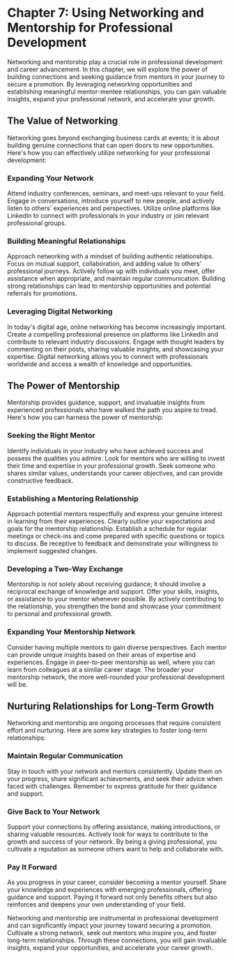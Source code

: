 Chapter 7: Using Networking and Mentorship for Professional Development
=======================================================================

Networking and mentorship play a crucial role in professional development and career advancement. In this chapter, we will explore the power of building connections and seeking guidance from mentors in your journey to secure a promotion. By leveraging networking opportunities and establishing meaningful mentor-mentee relationships, you can gain valuable insights, expand your professional network, and accelerate your growth.

The Value of Networking
-----------------------

Networking goes beyond exchanging business cards at events; it is about building genuine connections that can open doors to new opportunities. Here's how you can effectively utilize networking for your professional development:

### Expanding Your Network

Attend industry conferences, seminars, and meet-ups relevant to your field. Engage in conversations, introduce yourself to new people, and actively listen to others' experiences and perspectives. Utilize online platforms like LinkedIn to connect with professionals in your industry or join relevant professional groups.

### Building Meaningful Relationships

Approach networking with a mindset of building authentic relationships. Focus on mutual support, collaboration, and adding value to others' professional journeys. Actively follow up with individuals you meet, offer assistance when appropriate, and maintain regular communication. Building strong relationships can lead to mentorship opportunities and potential referrals for promotions.

### Leveraging Digital Networking

In today's digital age, online networking has become increasingly important. Create a compelling professional presence on platforms like LinkedIn and contribute to relevant industry discussions. Engage with thought leaders by commenting on their posts, sharing valuable insights, and showcasing your expertise. Digital networking allows you to connect with professionals worldwide and access a wealth of knowledge and opportunities.

The Power of Mentorship
-----------------------

Mentorship provides guidance, support, and invaluable insights from experienced professionals who have walked the path you aspire to tread. Here's how you can harness the power of mentorship:

### Seeking the Right Mentor

Identify individuals in your industry who have achieved success and possess the qualities you admire. Look for mentors who are willing to invest their time and expertise in your professional growth. Seek someone who shares similar values, understands your career objectives, and can provide constructive feedback.

### Establishing a Mentoring Relationship

Approach potential mentors respectfully and express your genuine interest in learning from their experiences. Clearly outline your expectations and goals for the mentorship relationship. Establish a schedule for regular meetings or check-ins and come prepared with specific questions or topics to discuss. Be receptive to feedback and demonstrate your willingness to implement suggested changes.

### Developing a Two-Way Exchange

Mentorship is not solely about receiving guidance; it should involve a reciprocal exchange of knowledge and support. Offer your skills, insights, or assistance to your mentor whenever possible. By actively contributing to the relationship, you strengthen the bond and showcase your commitment to personal and professional growth.

### Expanding Your Mentorship Network

Consider having multiple mentors to gain diverse perspectives. Each mentor can provide unique insights based on their areas of expertise and experiences. Engage in peer-to-peer mentorship as well, where you can learn from colleagues at a similar career stage. The broader your mentorship network, the more well-rounded your professional development will be.

Nurturing Relationships for Long-Term Growth
--------------------------------------------

Networking and mentorship are ongoing processes that require consistent effort and nurturing. Here are some key strategies to foster long-term relationships:

### Maintain Regular Communication

Stay in touch with your network and mentors consistently. Update them on your progress, share significant achievements, and seek their advice when faced with challenges. Remember to express gratitude for their guidance and support.

### Give Back to Your Network

Support your connections by offering assistance, making introductions, or sharing valuable resources. Actively look for ways to contribute to the growth and success of your network. By being a giving professional, you cultivate a reputation as someone others want to help and collaborate with.

### Pay It Forward

As you progress in your career, consider becoming a mentor yourself. Share your knowledge and experiences with emerging professionals, offering guidance and support. Paying it forward not only benefits others but also reinforces and deepens your own understanding of your field.

Networking and mentorship are instrumental in professional development and can significantly impact your journey toward securing a promotion. Cultivate a strong network, seek out mentors who inspire you, and foster long-term relationships. Through these connections, you will gain invaluable insights, expand your opportunities, and accelerate your career growth.
